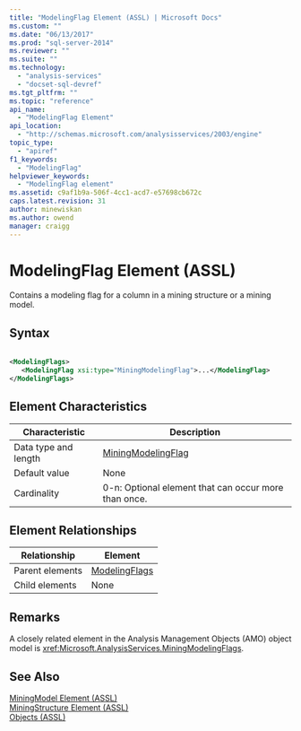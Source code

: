 ```yaml
---
title: "ModelingFlag Element (ASSL) | Microsoft Docs"
ms.custom: ""
ms.date: "06/13/2017"
ms.prod: "sql-server-2014"
ms.reviewer: ""
ms.suite: ""
ms.technology: 
  - "analysis-services"
  - "docset-sql-devref"
ms.tgt_pltfrm: ""
ms.topic: "reference"
api_name: 
  - "ModelingFlag Element"
api_location: 
  - "http://schemas.microsoft.com/analysisservices/2003/engine"
topic_type: 
  - "apiref"
f1_keywords: 
  - "ModelingFlag"
helpviewer_keywords: 
  - "ModelingFlag element"
ms.assetid: c9af1b9a-506f-4cc1-acd7-e57698cb672c
caps.latest.revision: 31
author: minewiskan
ms.author: owend
manager: craigg
---
```

# ModelingFlag Element (ASSL)
  Contains a modeling flag for a column in a mining structure or a mining model.  
  
## Syntax  
  
```xml  
  
<ModelingFlags>  
   <ModelingFlag xsi:type="MiningModelingFlag">...</ModelingFlag>  
</ModelingFlags>  
```  
  
## Element Characteristics  
  
|Characteristic|Description|  
|--------------------|-----------------|  
|Data type and length|[MiningModelingFlag](../data-type/miningmodelingflag-data-type-assl.md)|  
|Default value|None|  
|Cardinality|0-n: Optional element that can occur more than once.|  
  
## Element Relationships  
  
|Relationship|Element|  
|------------------|-------------|  
|Parent elements|[ModelingFlags](../collections/modelingflags-element-assl.md)|  
|Child elements|None|  
  
## Remarks  
 A closely related element in the Analysis Management Objects (AMO) object model is <xref:Microsoft.AnalysisServices.MiningModelingFlags>.  
  
## See Also  
 [MiningModel Element &#40;ASSL&#41;](miningmodel-element-assl.md)   
 [MiningStructure Element &#40;ASSL&#41;](miningstructure-element-assl.md)   
 [Objects &#40;ASSL&#41;](objects-assl.md)  
  
  
